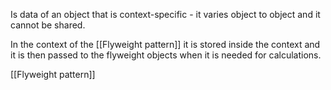 Is data of an object that is context-specific - it varies object to object and it cannot be shared.

In the context of the [[Flyweight pattern]] it is stored inside the context and it is then passed to the flyweight objects when it is needed for calculations.

[[Flyweight pattern]]